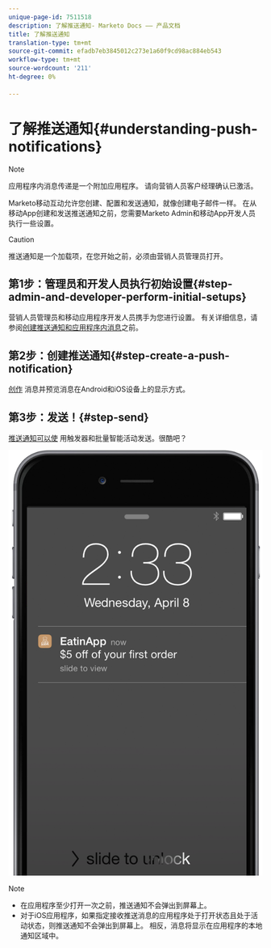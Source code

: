 ```yaml
---
unique-page-id: 7511518
description: 了解推送通知- Marketo Docs —— 产品文档
title: 了解推送通知
translation-type: tm+mt
source-git-commit: efadb7eb3845012c273e1a60f9cd98ac884eb543
workflow-type: tm+mt
source-wordcount: '211'
ht-degree: 0%

---
```



# 了解推送通知{#understanding-push-notifications}

>[!NOTE]
>
>应用程序内消息传递是一个附加应用程序。 请向营销人员客户经理确认已激活。

Marketo移动互动允许您创建、配置和发送通知，就像创建电子邮件一样。  在从移动App创建和发送推送通知之前，您需要Marketo Admin和移动App开发人员执行一些设置。

>[!CAUTION]
>
>推送通知是一个加载项，在您开始之前，必须由营销人员管理员打开。

## 第1步：管理员和开发人员执行初始设置{#step-admin-and-developer-perform-initial-setups}

营销人员管理员和移动应用程序开发人员携手为您进行设置。 有关详细信息，请参阅[创建推送通知和应用程序内消息](../../../product-docs/mobile-marketing/admin/before-you-create-push-notifications-and-in-app-messages.md)之前。

## 第2步：创建推送通知{#step-create-a-push-notification}

[创作](create-a-push-notification.md) 消息并预览消息在Android和iOS设备上的显示方式。

## 第3步：发送！{#step-send}

[推送通知可以使](send-a-mobile-push-notification.md) 用触发器和批量智能活动发送。很酷吧？

![](assets/image2015-4-27-8-3a41-3a43.png)

>[!NOTE]
>
>* 在应用程序至少打开一次之前，推送通知不会弹出到屏幕上。
>* 对于iOS应用程序，如果指定接收推送消息的应用程序处于打开状态且处于活动状态，则推送通知不会弹出到屏幕上。 相反，消息将显示在应用程序的本地通知区域中。


